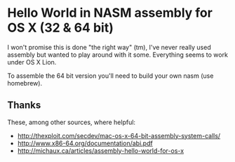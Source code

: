 # Hello World in NASM assembly for OS X (32 & 64 bit)

I won't promise this is done "the right way" (tm), I've never really
used assembly but wanted to play around with it some.
Everything seems to work under OS X Lion.

To assemble the 64 bit version you'll need to build your own nasm (use
homebrew).

## Thanks
These, among other sources, where helpful:

* http://thexploit.com/secdev/mac-os-x-64-bit-assembly-system-calls/
* http://www.x86-64.org/documentation/abi.pdf
* http://michaux.ca/articles/assembly-hello-world-for-os-x
